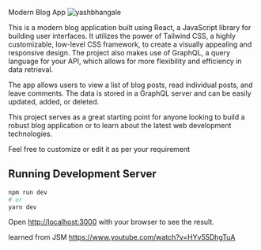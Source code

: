 Modern Blog App
![yashbhangale](https://user-images.githubusercontent.com/68957369/211583592-e39b26bc-b234-4d4b-8e79-6d3bd22001da.png)



This is a modern blog application built using React, a JavaScript library for building user interfaces. It utilizes the power of Tailwind CSS, a highly customizable, low-level CSS framework, to create a visually appealing and responsive design. The project also makes use of GraphQL, a query language for your API, which allows for more flexibility and efficiency in data retrieval.

The app allows users to view a list of blog posts, read individual posts, and leave comments. The data is stored in a GraphQL server and can be easily updated, added, or deleted.

This project serves as a great starting point for anyone looking to build a robust blog application or to learn about the latest web development technologies.

Feel free to customize or edit it as per your requirement

## Running Development Server

```bash
npm run dev
# or
yarn dev
```

Open [http://localhost:3000](http://localhost:3000) with your browser to see the result.



learned from JSM 
https://www.youtube.com/watch?v=HYv55DhgTuA
